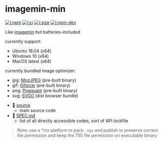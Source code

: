# imagemin-min

[![i:npm]][l:npm]
[![i:ci]][l:ci]
[![i:size]][l:size]
[![i:npm-dev]][l:npm]

Like [imagemin][l:imagemin] but batteries-included

[i:npm]: https://img.shields.io/npm/v/imagemin-min
[i:npm-dev]: https://img.shields.io/npm/v/imagemin-min/dev
[l:npm]: https://npm.im/imagemin-min
[i:ci]: https://img.shields.io/github/workflow/status/dr-js/imagemin-min/ci-test
[l:ci]: https://github.com/dr-js/imagemin-min/actions?query=workflow:ci-test
[i:size]: https://packagephobia.now.sh/badge?p=imagemin-min
[l:size]: https://packagephobia.now.sh/result?p=imagemin-min

currently support:
- Ubuntu 18.04 (x64)
- Windows 10 (x64)
- MacOS latest (x64)

currently bundled image optimizer:
- jpg: [MozJPEG][l:mozjpeg] (pre-built binary)
- gif: [Gifsicle][l:gifsicle] (pre-built binary)
- png: [Pngquant][l:pngquant] (pre-built binary)
- svg: [SVGO][l:svgo] (dist browser bundle)

[l:imagemin]: https://github.com/imagemin
[l:mozjpeg]: https://github.com/mozilla/mozjpeg
[l:gifsicle]: https://github.com/kohler/gifsicle
[l:pngquant]: https://github.com/kornelski/pngquant
[l:svgo]: https://github.com/svg/svgo

[//]: # (NON_PACKAGE_CONTENT)

- 📁 [source](source)
  - main source code
- 📄 [SPEC.md](SPEC.md)
  - list of all directly accessible codes, sort of API lockfile

> Note: use a *nix platform to pack `.tgz` and publish to preserve correct file permission
> and keep the 755 file permission on executable binary
